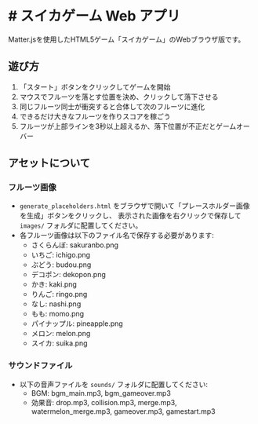 # # スイカゲーム Web アプリ

Matter.jsを使用したHTML5ゲーム「スイカゲーム」のWebブラウザ版です。

## 遊び方

1. 「スタート」ボタンをクリックしてゲームを開始
2. マウスでフルーツを落とす位置を決め、クリックして落下させる
3. 同じフルーツ同士が衝突すると合体して次のフルーツに進化
4. できるだけ大きなフルーツを作りスコアを稼ごう
5. フルーツが上部ラインを3秒以上超えるか、落下位置が不正だとゲームオーバー

## アセットについて

### フルーツ画像
- `generate_placeholders.html` をブラウザで開いて「プレースホルダー画像を生成」ボタンをクリックし、
  表示された画像を右クリックで保存して `images/` フォルダに配置してください。
- 各フルーツ画像は以下のファイル名で保存する必要があります:
  - さくらんぼ: sakuranbo.png
  - いちご: ichigo.png
  - ぶどう: budou.png
  - デコポン: dekopon.png
  - かき: kaki.png
  - りんご: ringo.png
  - なし: nashi.png
  - もも: momo.png
  - パイナップル: pineapple.png
  - メロン: melon.png
  - スイカ: suika.png

### サウンドファイル
- 以下の音声ファイルを `sounds/` フォルダに配置してください:
  - BGM: bgm_main.mp3, bgm_gameover.mp3
  - 効果音: drop.mp3, collision.mp3, merge.mp3, watermelon_merge.mp3, gameover.mp3, gamestart.mp3